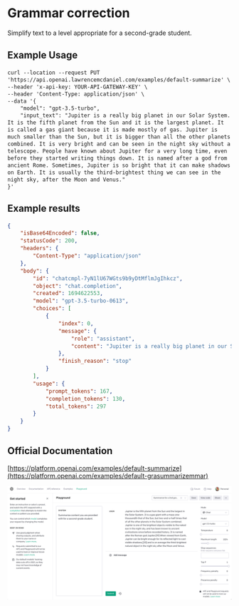 # Grammar correction

Simplify text to a level appropriate for a second-grade student.

## Example Usage

```console
curl --location --request PUT 'https://api.openai.lawrencemcdaniel.com/examples/default-summarize' \
--header 'x-api-key: YOUR-API-GATEWAY-KEY' \
--header 'Content-Type: application/json' \
--data '{
    "model": "gpt-3.5-turbo",
    "input_text": "Jupiter is a really big planet in our Solar System. It is the fifth planet from the Sun and it is the largest planet. It is called a gas giant because it is made mostly of gas. Jupiter is much smaller than the Sun, but it is bigger than all the other planets combined. It is very bright and can be seen in the night sky without a telescope. People have known about Jupiter for a very long time, even before they started writing things down. It is named after a god from ancient Rome. Sometimes, Jupiter is so bright that it can make shadows on Earth. It is usually the third-brightest thing we can see in the night sky, after the Moon and Venus."
}'
```

## Example results

```json
{
    "isBase64Encoded": false,
    "statusCode": 200,
    "headers": {
        "Content-Type": "application/json"
    },
    "body": {
        "id": "chatcmpl-7yN1lU67WGts9b9yDtMflmJgIhkcz",
        "object": "chat.completion",
        "created": 1694622553,
        "model": "gpt-3.5-turbo-0613",
        "choices": [
            {
                "index": 0,
                "message": {
                    "role": "assistant",
                    "content": "Jupiter is a really big planet in our Solar System. It is the fifth planet from the Sun and it is the largest planet. It is called a gas giant because it is made mostly of gas. It is much smaller than the Sun, but it is bigger than all the other planets combined. Jupiter is very bright and can be seen in the night sky without a telescope. People have known about Jupiter for a long time. It is named after a god from ancient Rome. Sometimes it is so bright that it can make shadows on Earth. It is usually the third-brightest thing we can see at night, after the Moon and Venus."
                },
                "finish_reason": "stop"
            }
        ],
        "usage": {
            "prompt_tokens": 167,
            "completion_tokens": 130,
            "total_tokens": 297
        }
    }
}
```

## Official Documentation

[https://platform.openai.com/examples/default-summarize](https://platform.openai.com/examples/default-grasummarizemmar)

![OpenAI Settings](https://raw.githubusercontent.com/FullStackWithLawrence/aws-openai/main/doc/examples/example-02-summarize.png "OpenAI Settings")
